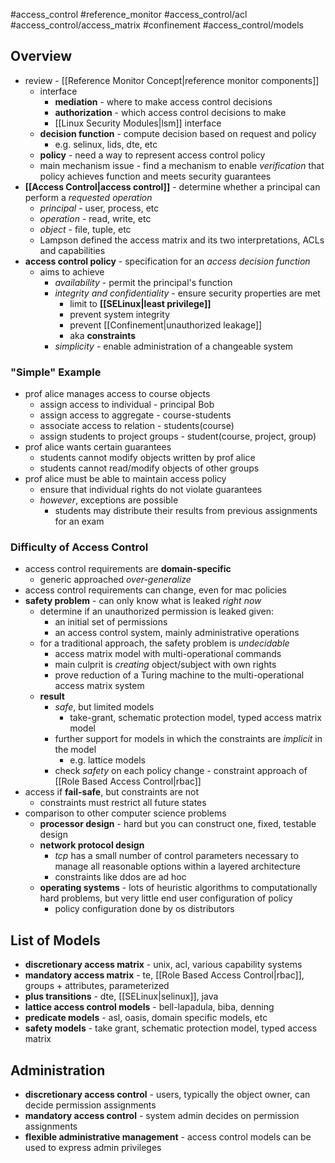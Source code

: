 #access_control #reference_monitor #access_control/acl #access_control/access_matrix #confinement #access_control/models 
## Overview
- review - [[Reference Monitor Concept|reference monitor components]]
	- interface
		- **mediation** - where to make access control decisions
		- **authorization** - which access control decisions to make
		- [[Linux Security Modules|lsm]] interface
	- **decision function** - compute decision based on request and policy
		- e.g. selinux, lids, dte, etc
	- **policy** - need a way to represent access control policy
	- main mechanism issue - find a mechanism to enable *verification* that policy achieves function and meets security guarantees
- **[[Access Control|access control]]** - determine whether a principal can perform a *requested operation*
	- *principal* - user, process, etc
	- *operation* - read, write, etc
	- *object* - file, tuple, etc
	- Lampson defined the access matrix and its two interpretations, ACLs and capabilities
- **access control policy** - specification for an *access decision function*
	- aims to achieve
		- *availability* - permit the principal's function
		- *integrity and confidentiality* - ensure security properties are met
			- limit to **[[SELinux|least privilege]]**
			- prevent system integrity
			- prevent [[Confinement|unauthorized leakage]]
			- aka **constraints**
		- *simplicity* - enable administration of a changeable system
### "Simple" Example
- prof alice manages access to course objects
	- assign access to individual - principal Bob
	- assign access to aggregate - course-students
	- associate access to relation - students(course)
	- assign students to project groups - student(course, project, group)
- prof alice wants certain guarantees
	- students cannot modify objects written by prof alice
	- students cannot read/modify objects of other groups
- prof alice must be able to maintain access policy
	- ensure that individual rights do not violate guarantees
	- *however*, exceptions are possible
		- students may distribute their results from previous assignments for an exam
### Difficulty of Access Control
- access control requirements are **domain-specific**
	- generic approached *over-generalize*
- access control requirements can change, even for mac policies
- **safety problem** - can only know what is leaked *right now*
	- determine if an unauthorized permission is leaked given:
		- an initial set of permissions
		- an access control system, mainly administrative operations
	- for a traditional approach, the safety problem is *undecidable*
		- access matrix model with multi-operational commands
		- main culprit is *creating* object/subject with own rights
		- prove reduction of a Turing machine to the multi-operational access matrix system
	- **result**
		- *safe*, but limited models
			- take-grant, schematic protection model, typed access matrix model
		- further support for models in which the constraints are *implicit* in the model
			- e.g. lattice models
		- check *safety* on each policy change - constraint approach of [[Role Based Access Control|rbac]]
- access if **fail-safe**, but constraints are not
	- constraints must restrict all future states
- comparison to other computer science problems
	- **processor design** - hard but you can construct one, fixed, testable design
	- **network protocol design**
		- *tcp* has a small number of control parameters necessary to manage all reasonable options within a layered architecture
		- constraints like ddos are ad hoc
	- **operating systems** - lots of heuristic algorithms to computationally hard problems, but very little end user configuration of policy
		- policy configuration done by os distributors
## List of Models
- **discretionary access matrix** - unix, acl, various capability systems
- **mandatory access matrix** - te, [[Role Based Access Control|rbac]], groups + attributes, parameterized
- **plus transitions** - dte, [[SELinux|selinux]], java
- **lattice access control models** - bell-lapadula, biba, denning
- **predicate models** - asl, oasis, domain specific models, etc
- **safety models** - take grant, schematic protection model, typed access matrix
## Administration
- **discretionary access control** - users, typically the object owner, can decide permission assignments
- **mandatory access control** - system admin decides on permission assignments
- **flexible administrative management** - access control models can be used to express admin privileges